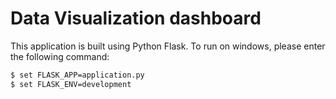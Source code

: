 # Data Visualization dashboard

This application is built using Python Flask. To run on windows, please enter the following command:

```sh
$ set FLASK_APP=application.py
$ set FLASK_ENV=development
```